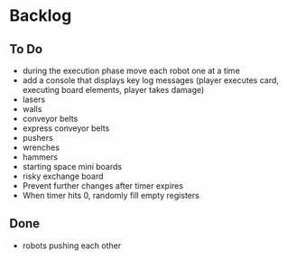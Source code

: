 # Backlog

## To Do
* during the execution phase move each robot one at a time
* add a console that displays key log messages (player executes card, executing board elements, player takes damage)
* lasers
* walls
* conveyor belts
* express conveyor belts
* pushers
* wrenches
* hammers
* starting space mini boards
* risky exchange board
* Prevent further changes after timer expires
* When timer hits 0, randomly fill empty registers

## Done
* robots pushing each other
